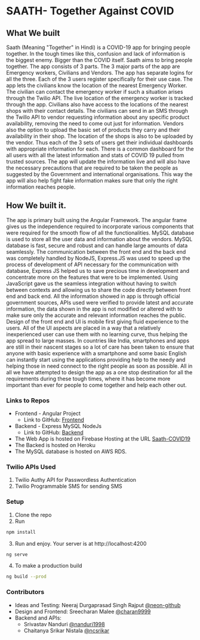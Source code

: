 
# SAATH- Together Against COVID	



## What We built 

Saath (Meaning "Together" in Hindi) is a COVID-19 app for bringing people together. In the tough times like this, confusion and lack of information is the biggest enemy. Bigger than the COVID itself. Saath aims to bring people together. The app consists of 3 parts. The 3 major parts of the app are Emergency workers, Civilians and Vendors. 
The app has separate logins for all the three. Each of the 3 users register specifically for their use case. The app lets the civilians know the location of the nearest Emergency Worker. The civilian can contact the emergency worker if such a situation arises through the Twilio API. The live location of the emergency worker is tracked through the app. Civilians also have access to the locations of the nearest shops with their contact details. The civilians can send in an SMS through the Twillo API to vendor requesting information about any specific product availability, removing the need to come out just for information. Vendors also the option to upload the basic set of products they carry and their availability in their shop. The location of the shops is also to be uploaded by the vendor. 
Thus each of the 3 sets of users get their individual dashboards with appropriate information for each. 
There is a common dashboard for the all users with all the latest information and stats of COVID 19 pulled from trusted sources. The app will update the information live and will also have the necessary precautions that are required to be taken the people as suggested by the Government and international organisations. This way the app will also help fight fake information makes sure that only the right information reaches people. 

## How We built it. 
The app is primary built using the Angular Framework. The angular frame gives us the independence required to incorporate various components that were required for the smooth flow of all the functionalities. 
	MySQL database is used to store all the user data and information about the vendors. MySQL database is fast, secure and robust and can handle large amounts of data seamlessly. 
	The communication between the front end and the back end was completely handled by NodeJS, Express.JS was used to speed up the process of development of API necessary for the communication with database, Express JS helped us to save precious time in development and concentrate more on the features that were to be implemented.  Using JavaScript gave us the seamless integration without having to switch between contexts and allowing us to share the code directly between front end and back end.
	All the information showed in app is through official government sources, APIs used were verified to provide latest and accurate information, the data shown in the app is not modified or altered with to make sure only the accurate and relevant information reaches the public. 
Design of the front end and UI is mobile first giving fluid experience to the users. All of the UI aspects are placed in a way that a relatively inexperienced user can use them with no learning curve, thus helping the app spread to large masses. In countries like India, smartphones and apps are still in their nascent stages so a lot of  care has been taken to ensure that anyone with basic experience with a smartphone and some basic English can instantly start using the applications providing help to the needy and helping those in need connect to the right people as soon as possible. 
	All in all we have attempted to design the app as a one stop destination for all the requirements during these tough times, where it has become more important than ever for people to come together and help each other out. 

### Links to Repos
 - Frontend - Angular Project
	- Link to GitHub: [Frontend](https://github.com/nanduri1998/dev-twilio-hackathon)
 - Backend - Express MySQL NodeJs
	- Link to GitHub: [Backend](https://github.com/nanduri1998/dev-twilio-server)
 - The Web App is hosted on Firebase Hosting at the URL [Saath-COVID19](http://saath-covid19.web.app/)
 - The Backed is hosted on Heroku
 - The MySQL database is hosted on AWS RDS.

### Twilio APIs Used
1. Twilio Authy API for Passwordless Authentication
2. Twilio Programmable SMS for sending SMS

### Setup
1. Clone the repo
2. Run
```bash
npm install
```
3. Run and enjoy. Your server is at http://localhost:4200
```bash
ng serve
```
4. To make a production build
```bash
ng build --prod
```

### Contributors
- Ideas and Testing: Neeraj Durgaprasad Singh Rajput [@neon-github](https://github.com/neon-github)
- Design and Frontend: Sreecharan Malee [@charan9999](https://github.com/charan9999)
- Backend and APIs: 
  - Srivastav Nanduri [@nanduri1998](https://github.com/nanduri1998) 
  - Chaitanya Srikar Nistala [@ncsrikar](https://github.com/ncsrikar)
